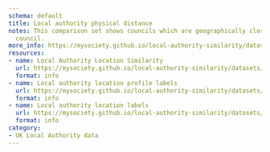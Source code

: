 ```yaml
---
schema: default
title: Local authority physical distance
notes: This comparison set shows councils which are geographically close to the selected
  council.
more_info: https://mysociety.github.io/local-authority-similarity/datasets/physical_distance/latest
resources:
- name: Local Authority Location Similarity
  url: https://mysociety.github.io/local-authority-similarity/datasets/physical_distance/latest
  format: info
- name: Local authority location profile labels
  url: https://mysociety.github.io/local-authority-similarity/datasets/physical_distance/latest
  format: info
- name: Local authority location labels
  url: https://mysociety.github.io/local-authority-similarity/datasets/physical_distance/latest
  format: info
category:
- UK Local Authority data
---
```


